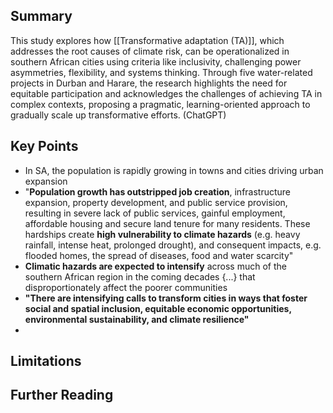 ## Summary
This study explores how [[Transformative adaptation (TA)]], which addresses the root causes of climate risk, can be operationalized in southern African cities using criteria like inclusivity, challenging power asymmetries, flexibility, and systems thinking. Through five water-related projects in Durban and Harare, the research highlights the need for equitable participation and acknowledges the challenges of achieving TA in complex contexts, proposing a pragmatic, learning-oriented approach to gradually scale up transformative efforts. (ChatGPT)
## Key Points

- In SA, the population is rapidly growing in towns and cities driving urban expansion
- "**Population growth has outstripped job creation**, infrastructure expansion, property development, and public service provision, resulting in severe lack of public services, gainful employment, affordable housing and secure land tenure for many residents. These hardships create **high vulnerability to climate hazards** (e.g. heavy rainfall, intense heat, prolonged drought), and consequent impacts, e.g. flooded homes, the spread of diseases, food and water scarcity"
- **Climatic hazards are expected to intensify** across much of the southern African region in the coming decades {...} that disproportionately affect the poorer communities
- **"There are intensifying calls to transform cities in ways that foster social and spatial inclusion, equitable economic opportunities, environmental sustainability, and climate resilience"**
- 
## Limitations

## Further Reading
